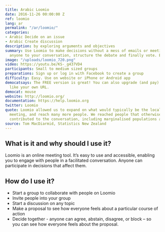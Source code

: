 ```yaml
---
title: Arabic Loomio
date: 2016-11-26 00:00:00 Z
ref: loomio
lang: ar
permalink: "/ar/loomio/"
categories:
- Arabic Decide on an issue
- Arabic Create discussion
description: by exploring arguments and objectives
summary: Use Loomio to make decisions without a mess of emails or meetings. Invite
  anyone to your conversation, structure the debate and finally vote. Easy right?
image: "/uploads/loomio_720.png"
video: https://youtu.be/KS-_g437VD4
participants: Small to medium sized groups
preparations: Sign up or log in with Facebook to create a group
difficulty: Easy. Use on website or iPhone or Android app
democatsays: The FREE version is great! You can also upgrade (and pay) for more features
  like your own URL.
democat: mouse
website: http://loomio.org/
documentation: https://help.loomio.org
twitter: Loomio
quote: Loomio allowed us to expand on what would typically be the local town hall
  meeting, and reach many more people. We reached people that otherwise wouldn't have
  contributed to the conversation, including marginalised populations and youth.
source: Tom MacDiarmid, Statistics New Zealand
---
```


## What is it and why should I use it?

Loomio is an online meeting tool. It’s easy to use and accessible, enabling you to engage with people in a facilitated conversation. Anyone can participate in decisions that affect them.

## How do I use it?

* Start a group to collaborate with people on Loomio
* Invite people into your group
* Start a discussion on any topic
* Make a proposal to see how everyone feels about a particular course of action
* Decide together - anyone can agree, abstain, disagree, or block – so you can see how everyone feels about the proposal.

